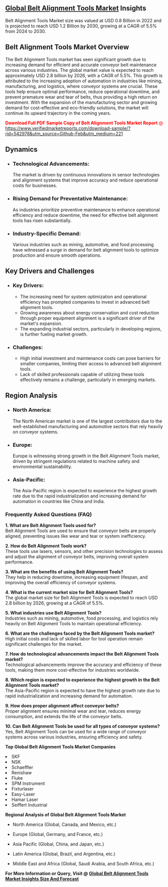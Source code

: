 <h2><a href="https://www.verifiedmarketreports.com/download-sample/?rid=542978&amp;utm_source=Github&amp;utm_medium=221" target="_blank">Global Belt Alignment Tools Market</a> Insights</h2><p>Belt Alignment Tools Market size was valued at USD 0.8 Billion in 2022 and is projected to reach USD 1.2 Billion by 2030, growing at a CAGR of 5.5% from 2024 to 2030.</p><p> <h2>Belt Alignment Tools Market Overview</h2> <p>The Belt Alignment Tools market has seen significant growth due to increasing demand for efficient and accurate conveyor belt maintenance across various industries. The global market value is expected to reach approximately USD 2.8 billion by 2026, with a CAGR of 5.5%. This growth is attributed to the increasing adoption of automation in industries like mining, manufacturing, and logistics, where conveyor systems are crucial. These tools help ensure optimal performance, reduce operational downtime, and prevent premature wear and tear of belts, thus providing a high return on investment. With the expansion of the manufacturing sector and growing demand for cost-effective and eco-friendly solutions, the market will continue its upward trajectory in the coming years.</p> <p><p><span class=""><span style="color: #ff0000;"><strong>Download Full PDF Sample Copy of Belt Alignment Tools Market Report</strong> @ </span><a href="https://www.verifiedmarketreports.com/download-sample/?rid=542978&amp;utm_source=Github-Feb&amp;utm_medium=221" target="_blank">https://www.verifiedmarketreports.com/download-sample/?rid=542978&amp;utm_source=Github-Feb&amp;utm_medium=221</a></span></p></p> <h2>Dynamics</h2> <ul> <li><h3>Technological Advancements: </h3>The market is driven by continuous innovations in sensor technologies and alignment systems that improve accuracy and reduce operational costs for businesses.</li> <li><h3>Rising Demand for Preventative Maintenance: </h3>As industries prioritize preventive maintenance to enhance operational efficiency and reduce downtime, the need for effective belt alignment tools has risen substantially.</li> <li><h3>Industry-Specific Demand: </h3>Various industries such as mining, automotive, and food processing have witnessed a surge in demand for belt alignment tools to optimize production and ensure smooth operations.</li> </ul> <h2>Key Drivers and Challenges</h2> <ul> <li><h3>Key Drivers:</h3> <ul> <li>The increasing need for system optimization and operational efficiency has prompted companies to invest in advanced belt alignment tools.</li> <li>Growing awareness about energy conservation and cost reduction through proper equipment alignment is a significant driver of the market's expansion.</li> <li>The expanding industrial sectors, particularly in developing regions, is further fueling market growth.</li> </ul> </li> <li><h3>Challenges:</h3> <ul> <li>High initial investment and maintenance costs can pose barriers for smaller companies, limiting their access to advanced belt alignment tools.</li> <li>Lack of skilled professionals capable of utilizing these tools effectively remains a challenge, particularly in emerging markets.</li> </ul> </li> </ul> <h2>Region Analysis</h2> <ul> <li><h3>North America:</h3>The North American market is one of the largest contributors due to the well-established manufacturing and automotive sectors that rely heavily on conveyor systems.</li> <li><h3>Europe:</h3>Europe is witnessing strong growth in the Belt Alignment Tools market, driven by stringent regulations related to machine safety and environmental sustainability.</li> <li><h3>Asia-Pacific:</h3>The Asia-Pacific region is expected to experience the highest growth rate due to the rapid industrialization and increasing demand for automation in countries like China and India.</li> </ul> <h3>Frequently Asked Questions (FAQ)</h3> <p><strong>1. What are Belt Alignment Tools used for?</strong> <br> Belt Alignment Tools are used to ensure that conveyor belts are properly aligned, preventing issues like wear and tear or system inefficiency.</p> <p><strong>2. How do Belt Alignment Tools work?</strong> <br> These tools use lasers, sensors, and other precision technologies to assess and adjust the alignment of conveyor belts, improving overall system performance.</p> <p><strong>3. What are the benefits of using Belt Alignment Tools?</strong> <br> They help in reducing downtime, increasing equipment lifespan, and improving the overall efficiency of conveyor systems.</p> <p><strong>4. What is the current market size for Belt Alignment Tools?</strong> <br> The global market size for Belt Alignment Tools is expected to reach USD 2.8 billion by 2026, growing at a CAGR of 5.5%.</p> <p><strong>5. What industries use Belt Alignment Tools?</strong> <br> Industries such as mining, automotive, food processing, and logistics rely heavily on Belt Alignment Tools to maintain operational efficiency.</p> <p><strong>6. What are the challenges faced by the Belt Alignment Tools market?</strong> <br> High initial costs and lack of skilled labor for tool operation remain significant challenges for the market.</p> <p><strong>7. How do technological advancements impact the Belt Alignment Tools market?</strong> <br> Technological advancements improve the accuracy and efficiency of these tools, making them more cost-effective for industries worldwide.</p> <p><strong>8. Which region is expected to experience the highest growth in the Belt Alignment Tools market?</strong> <br> The Asia-Pacific region is expected to have the highest growth rate due to rapid industrialization and increasing demand for automation.</p> <p><strong>9. How does proper alignment affect conveyor belts?</strong> <br> Proper alignment ensures minimal wear and tear, reduces energy consumption, and extends the life of the conveyor belts.</p> <p><strong>10. Can Belt Alignment Tools be used for all types of conveyor systems?</strong> <br> Yes, Belt Alignment Tools can be used for a wide range of conveyor systems across various industries, ensuring efficiency and safety.</p> </p><p><strong>Top Global Belt Alignment Tools Market Companies</strong></p><div data-test-id=""><p><li>SKF</li><li> NSK</li><li> Schaeffler</li><li> Renishaw</li><li> Fluke</li><li> SPM Instrument</li><li> Fixturlaser</li><li> Easy-Laser</li><li> Hamar Laser</li><li> Seiffert Industrial</li></p><div><strong>Regional Analysis of&nbsp;Global Belt Alignment Tools Market</strong></div><ul><li dir="ltr"><p dir="ltr">North America&nbsp;(Global, Canada, and Mexico, etc.)</p></li><li dir="ltr"><p dir="ltr">Europe (Global, Germany, and France, etc.)</p></li><li dir="ltr"><p dir="ltr">Asia Pacific&nbsp;(Global, China, and Japan, etc.)</p></li><li dir="ltr"><p dir="ltr">Latin America&nbsp;(Global, Brazil, and Argentina, etc.)</p></li><li dir="ltr">Middle East and Africa&nbsp;(Global, Saudi Arabia, and South Africa, etc.)</li></ul><p><strong>For More Information or Query, Visit @&nbsp;</strong><strong><a href="https://www.verifiedmarketreports.com/product/belt-alignment-tools-market-size-and-forecast/?utm_source=Github&amp;utm_medium=221" target="_blank">Global Belt Alignment Tools Market Insights Size And Forecast</a></strong></p></div>
